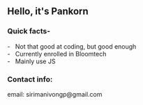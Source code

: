 <h2>Hello, it's Pankorn</h2>
<h3>Quick facts-</h3>
- &nbsp; Not that good at coding, but good enough <br>
- &nbsp; Currently enrolled in Bloomtech <br>
- &nbsp; Mainly use JS
<p></p>
<h3>Contact info:</h3>
email: sirimanivongp@gmail.com

<!--
## Hi there 👋
**Praknnox/Praknnox** is a ✨ _special_ ✨ repository because its `README.md` (this file) appears on your GitHub profile.

Here are some ideas to get you started:

- 🔭 I’m currently working on ...
- 🌱 I’m currently learning ...
- 👯 I’m looking to collaborate on ...
- 🤔 I’m looking for help with ...
- 💬 Ask me about ...
- 📫 How to reach me: ...
- 😄 Pronouns: ...
- ⚡ Fun fact: ...
-->
